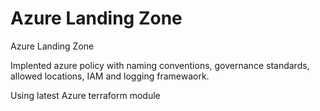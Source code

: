 # Azure Landing Zone

Azure Landing Zone

Implented azure policy with naming conventions, governance standards, allowed locations, IAM and logging framewaork.

Using latest Azure terraform module
